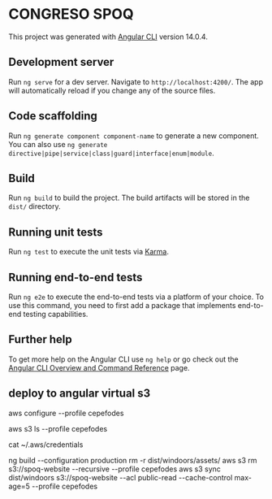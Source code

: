 # CONGRESO SPOQ

This project was generated with [Angular CLI](https://github.com/angular/angular-cli) version 14.0.4.

## Development server

Run `ng serve` for a dev server. Navigate to `http://localhost:4200/`. The app will automatically reload if you change any of the source files.

## Code scaffolding

Run `ng generate component component-name` to generate a new component. You can also use `ng generate directive|pipe|service|class|guard|interface|enum|module`.

## Build

Run `ng build` to build the project. The build artifacts will be stored in the `dist/` directory.

## Running unit tests

Run `ng test` to execute the unit tests via [Karma](https://karma-runner.github.io).

## Running end-to-end tests

Run `ng e2e` to execute the end-to-end tests via a platform of your choice. To use this command, you need to first add a package that implements end-to-end testing capabilities.

## Further help

To get more help on the Angular CLI use `ng help` or go check out the [Angular CLI Overview and Command Reference](https://angular.io/cli) page.

## deploy to angular virtual s3

<!-- Para configurar  -->
aws configure --profile cepefodes
<!-- Para ver carpetas  -->
aws s3 ls --profile cepefodes
<!-- Ver credenciales profiles -->
cat ~/.aws/credentials  
<!-- Ejecutar -->
ng build --configuration production
rm -r dist/windoors/assets/
aws s3 rm s3://spoq-website --recursive --profile cepefodes
aws s3 sync dist/windoors s3://spoq-website --acl public-read --cache-control max-age=5 --profile cepefodes

